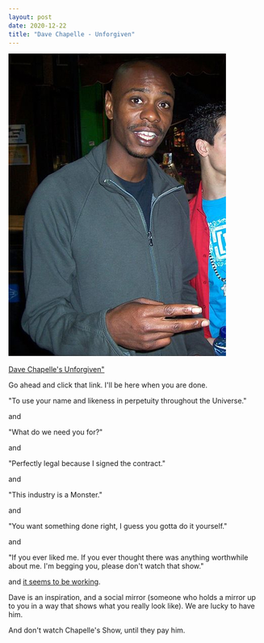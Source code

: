 ```yaml
---
layout: post
date: 2020-12-22
title: "Dave Chapelle - Unforgiven"
---
```

<img src="/images/Dave_Chappelle.jpg">


<a href="https://www.instagram.com/tv/CH-rR9znT3g">Dave Chapelle's Unforgiven"</a>

Go ahead and click that link. I'll be here when you are done.

"To use your name and likeness in perpetuity throughout the Universe."

and

"What do we need you for?"

and

"Perfectly legal because I signed the contract."

and

"This industry is a Monster."

and

"You want something done right, I guess you gotta do it yourself."

and

"If you ever liked me. If you ever thought there was anything worthwhile about me. I'm begging you, please don't watch that show."

and <a href="https://www.vox.com/22188470/dave-chappelles-show-hbo-max-netflix-why">it seems to be working</a>.  

Dave is an inspiration, and a social mirror (someone who holds a mirror up to you in a way that shows what you really look like). We are lucky to have him.

And don't watch Chapelle's Show, until they pay him.
